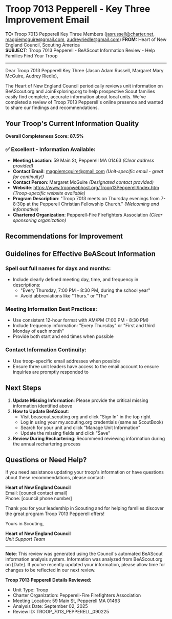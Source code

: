 # Troop 7013 Pepperell - Key Three Improvement Email

**TO:** Troop 7013 Pepperell Key Three Members (jasrussell@charter.net, magpiemcguire@gmail.com, audreyriedle@gmail.com)
**FROM:** Heart of New England Council, Scouting America  
**SUBJECT:** Troop 7013 Pepperell - BeAScout Information Review - Help Families Find Your Troop  

---

Dear Troop 7013 Pepperell Key Three (Jason Adam Russell, Margaret Mary McGuire, Audrey  Riedle),

The Heart of New England Council periodically reviews unit information on BeAScout.org and JoinExploring.org to help prospective Scout families easily find complete, accurate information about local units. We've completed a review of Troop 7013 Pepperell's online presence and wanted to share our findings and recommendations.

## Your Troop's Current Information Quality

**Overall Completeness Score: 87.5%**



### ✅ **Excellent - Information Available:**
- **Meeting Location**: 59 Main St, Pepperell MA 01463 *(Clear address provided)*
- **Contact Email**: magpiemcguire@gmail.com *(Unit-specific email - great for continuity!)*
- **Contact Person**: Margaret McGuire *(Designated contact provided)*
- **Website**: https://www.troopwebhost.org/Troop13Pepperell/Index.htm *(Troop-specific website available)*
- **Program Description**: "Troop 7013 meets on Thursday evenings from 7-8:30p at the Pepperell Christian Fellowship Church." *(Welcoming and informative)*
- **Chartered Organization**: Pepperell-Fire Firefighters Association *(Clear sponsoring organization)*

## Recommendations for Improvement



## Guidelines for Effective BeAScout Information

### **Spell out full names for days and months:**
- Include clearly defined meeting day, time, and frequency in descriptions:
  - "Every Thursday, 7:00 PM - 8:30 PM, during the school year"
  - Avoid abbreviations like "Thurs." or "Thu"

### **Meeting Information Best Practices:**
- Use consistent 12-hour format with AM/PM (7:00 PM - 8:30 PM)
- Include frequency information: "Every Thursday" or "First and third Monday of each month"
- Provide both start and end times when possible

### **Contact Information Continuity:**
- Use troop-specific email addresses when possible
- Ensure three unit leaders have access to the email account to ensure inquiries are promptly responded to

## Next Steps

1. **Update Missing Information**: Please provide the critical missing information identified above
2. **How to Update BeAScout**: 
   - Visit beascout.scouting.org and click "Sign In" in the top right
   - Log in using your my.scouting.org credentials (same as ScoutBook)
   - Search for your unit and click "Manage Unit Information"
   - Update the missing fields and click "Save"
3. **Review During Rechartering**: Recommend reviewing information during the annual rechartering process

## Questions or Need Help?

If you need assistance updating your troop's information or have questions about these recommendations, please contact:

**Heart of New England Council**  
Email: [council contact email]  
Phone: [council phone number]

Thank you for your leadership in Scouting and for helping families discover the great program Troop 7013 Pepperell offers!

Yours in Scouting,

**Heart of New England Council**  
*Unit Support Team*

---

**Note**: This review was generated using the Council's automated BeAScout information analysis system. Information was analyzed from BeAScout.org on [Date]. If you've recently updated your information, please allow time for changes to be reflected in our next review.

**Troop 7013 Pepperell Details Reviewed:**
- Unit Type: Troop
- Charter Organization: Pepperell-Fire Firefighters Association  
- Meeting Location: 59 Main St, Pepperell MA 01463
- Analysis Date: September 02, 2025
- Review ID: TROOP_7013_PEPPERELL_090225